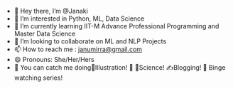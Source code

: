 - 👋 Hey there, I’m @Janaki
- 👀 I’m interested in Python, ML, Data Science
- 🌱 I’m currently learning IIT-M Advance Professional Programming and Master Data Science
- 💞️ I’m looking to collaborate on ML and NLP Projects
- 📫 How to reach me : janumirra@gmail.com
- 😄 Pronouns: She/Her/Hers
- 💭 You can catch me doing🎨Illustration! 🧬 🧪Science! ✍️Blogging! 🍿 Binge watching series!


<!---
janumirra/janumirra is a ✨ special ✨ repository because its `README.md` (this file) appears on your GitHub profile.
You can click the Preview link to take a look at your changes.
--->
